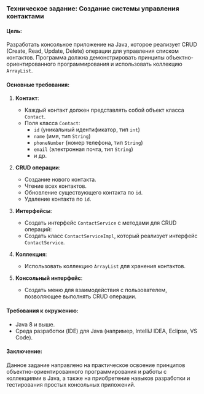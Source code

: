 ### Техническое задание: Создание системы управления контактами

#### Цель:
Разработать консольное приложение на Java, которое реализует CRUD (Create, Read, Update, Delete) операции для управления списком контактов.
Программа должна демонстрировать принципы объектно-ориентированного программирования и использовать коллекцию `ArrayList`.

#### Основные требования:
1. **Контакт**:
    - Каждый контакт должен представлять собой объект класса `Contact`.
    - Поля класса `Contact`:
        - `id` (уникальный идентификатор, тип `int`)
        - `name` (имя, тип `String`)
        - `phoneNumber` (номер телефона, тип `String`)
        - `email` (электронная почта, тип `String`)
        - и др.

2. **CRUD операции**:
    - Создание нового контакта.
    - Чтение всех контактов.
    - Обновление существующего контакта по `id`.
    - Удаление контакта по `id`.

3. **Интерфейсы**:
    - Создать интерфейс `ContactService` с методами для CRUD операций:
    - Создать класс `ContactServiceImpl`, который реализует интерфейс `ContactService`.

4. **Коллекция**:
    - Использовать коллекцию `ArrayList` для хранения контактов.

5. **Консольный интерфейс**:
    - Создать меню для взаимодействия с пользователем, позволяющее выполнять CRUD операции.

#### Требования к окружению:
- Java 8 и выше.
- Среда разработки (IDE) для Java (например, IntelliJ IDEA, Eclipse, VS Code).

#### Заключение:
Данное задание направлено на практическое освоение принципов объектно-ориентированного программирования и работы с коллекциями в Java,
а также на приобретение навыков разработки и тестирования простых консольных приложений.